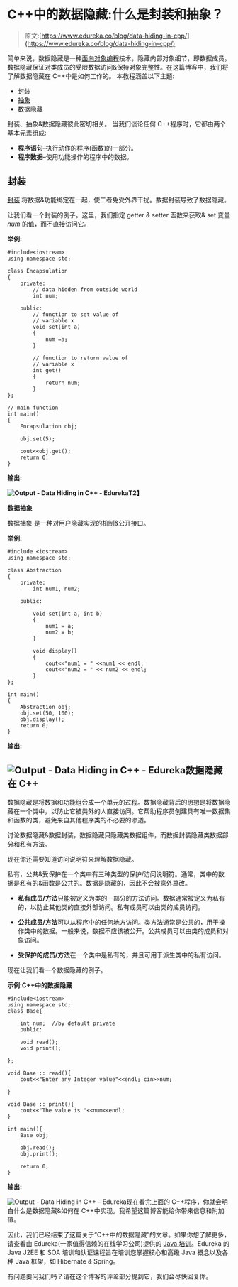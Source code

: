 # C++中的数据隐藏:什么是封装和抽象？

> 原文:[https://www.edureka.co/blog/data-hiding-in-cpp/](https://www.edureka.co/blog/data-hiding-in-cpp/)

简单来说，数据隐藏是一种[面向对象编程](https://www.edureka.co/blog/object-oriented-programming-in-cpp/)技术，隐藏内部对象细节，即数据成员。数据隐藏保证对类成员的受限数据访问&保持对象完整性。在这篇博客中，我们将了解数据隐藏在 C++中是如何工作的。 本教程涵盖以下主题:

*   [封装](#encapsulation)
*   [抽象](#abstraction)
*   [数据隐藏](#datahiding)

封装、抽象&数据隐藏彼此密切相关。 当我们谈论任何 C++程序时，它都由两个基本元素组成:

*   **程序语句**–执行动作的程序(函数)的一部分。
*   **程序数据**–使用功能操作的程序中的数据。

## **封装**

[封装](https://www.edureka.co/blog/object-oriented-programming-in-cpp/#Encapsulation) 将数据&功能绑定在一起，使二者免受外界干扰。数据封装导致了数据隐藏。

让我们看一个封装的例子。这里，我们指定 getter & setter 函数来获取& set 变量 *num* 的值，而不直接访问它。

**举例:**

```
#include<iostream> 
using namespace std; 

class Encapsulation 
{ 
    private: 
        // data hidden from outside world 
        int num; 

    public: 
        // function to set value of  
        // variable x 
        void set(int a) 
        { 
            num =a; 
        } 

        // function to return value of 
        // variable x 
        int get() 
        { 
            return num; 
        } 
}; 

// main function 
int main() 
{ 
    Encapsulation obj; 

    obj.set(5); 

    cout<<obj.get(); 
    return 0; 
}

```

****输出:****

**![Output - Data Hiding in C++ - Edureka](../Images/229ce7e6379d4d83e49919a139fe6b55.png)T2】**

**数据抽象**

数据抽象 是一种对用户隐藏实现的机制&公开接口。

**举例:**

```
#include <iostream> 
using namespace std; 

class Abstraction 
{ 
    private: 
        int num1, num2; 

    public: 

        void set(int a, int b) 
        { 
            num1 = a; 
            num2 = b; 
        } 

        void display() 
        { 
            cout<<"num1 = " <<num1 << endl; 
            cout<<"num2 = " << num2 << endl; 
        } 
}; 

int main()  
{ 
    Abstraction obj; 
    obj.set(50, 100); 
    obj.display(); 
    return 0; 
}

```

****输出:****

## **![Output - Data Hiding in C++ - Edureka](../Images/39db3843823eee709d0b826de14f2cc5.png)数据隐藏在 C++**

数据隐藏是将数据和功能组合成一个单元的过程。数据隐藏背后的思想是将数据隐藏在一个类中，以防止它被类外的人直接访问。它帮助程序员创建具有唯一数据集和函数的类，避免来自其他程序类的不必要的渗透。

讨论数据隐藏&数据封装，数据隐藏只隐藏类数据组件，而数据封装隐藏类数据部分和私有方法。

现在你还需要知道访问说明符来理解数据隐藏。

私有，公共&受保护在一个类中有三种类型的保护/访问说明符。通常，类中的数据是私有的&函数是公共的。数据是隐藏的，因此不会被意外篡改。

*   **私有成员/方法**只能被定义为类的一部分的方法访问。数据通常被定义为私有的，以防止其他类的直接外部访问。私有成员可以由类的成员访问。

*   **公共成员/方法**可以从程序中的任何地方访问。类方法通常是公共的，用于操作类中的数据。一般来说，数据不应该被公开。公共成员可以由类的成员和对象访问。

*   **受保护的成员/方法**在一个类中是私有的，并且可用于派生类中的私有访问。

现在让我们看一个数据隐藏的例子。

**示例:C++中的数据隐藏**

```
#include<iostream>
using namespace std;
class Base{

    int num;  //by default private
    public:

    void read();
    void print();

};

void Base :: read(){
    cout<<"Enter any Integer value"<<endl; cin>>num;

}

void Base :: print(){
    cout<<"The value is "<<num<<endl;
}

int main(){
    Base obj;

    obj.read();
    obj.print();

    return 0;
}

```

**输出:**

![Output - Data Hiding in C++ - Edureka](../Images/1fd53c8251c257cfc8762c70eb90a941.png)现在看完上面的 C++程序，你就会明白什么是数据隐藏&如何在 C++中实现。我希望这篇博客能给你带来信息和附加值。

因此，我们已经结束了这篇关于“C++中的数据隐藏”的文章。如果你想了解更多，请查看由 Edureka(一家值得信赖的在线学习公司)提供的  [Java 培训](https://www.edureka.co/java-j2ee-soa-training)。Edureka 的 Java J2EE 和 SOA 培训和认证课程旨在培训您掌握核心和高级 Java 概念以及各种 Java 框架，如 Hibernate & Spring。

有问题要问我们吗？请在这个博客的评论部分提到它，我们会尽快回复你。